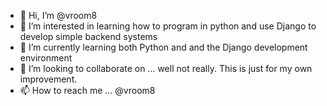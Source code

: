 - 👋 Hi, I’m @vroom8
- 👀 I’m interested in learning how to program in python and use Django to develop simple backend systems
- 🌱 I’m currently learning both Python and and the Django development environment
- 💞️ I’m looking to collaborate on ... well not really. This is just for my own improvement.
- 📫 How to reach me ... @vroom8

<!---
vroom8/vroom8 is a ✨ special ✨ repository because its `README.md` (this file) appears on your GitHub profile.
You can click the Preview link to take a look at your changes.
--->
